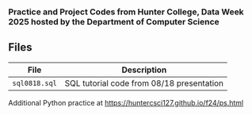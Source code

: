 ### Practice and Project Codes from Hunter College, Data Week 2025 hosted by the Department of Computer Science

## Files

| File                                     | Description                                                              |
|------------------------------------------|--------------------------------------------------------------------------|
| `sql0818.sql`                            | SQL tutorial code from 08/18 presentation                                |

Additional Python practice at https://huntercsci127.github.io/f24/ps.html
